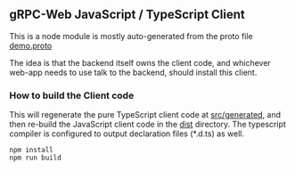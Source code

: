 ## gRPC-Web JavaScript / TypeScript Client

This is a node module is mostly auto-generated from the proto file [demo.proto](../proto/demo.proto)

The idea is that the backend itself owns the client code, and whichever web-app needs to use talk to the backend,
should install this client.

### How to build the Client code

This will regenerate the pure TypeScript client code at [src/generated](./src/generated), and then
re-build the JavaScript client code in the [dist](./dist) directory. The typescript compiler is
configured to output declaration files (*.d.ts) as well.

```shell
npm install
npm run build
```

